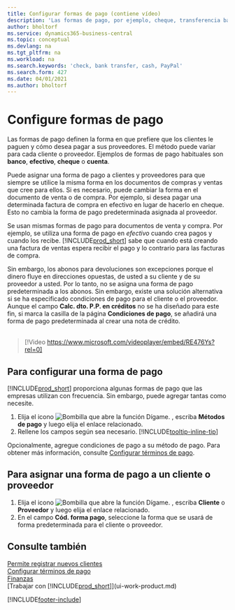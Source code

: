 ```yaml
---
title: Configurar formas de pago (contiene vídeo)
description: 'Las formas de pago, por ejemplo, cheque, transferencia bancaria, efectivo o PayPal, se usan para definir cómo se pagarán las facturas de venta y de compra.'
author: bholtorf
ms.service: dynamics365-business-central
ms.topic: conceptual
ms.devlang: na
ms.tgt_pltfrm: na
ms.workload: na
ms.search.keywords: 'check, bank transfer, cash, PayPal'
ms.search.form: 427
ms.date: 04/01/2021
ms.author: bholtorf
---
```

# <a name="set-up-payment-methods"></a>Configure formas de pago

Las formas de pago definen la forma en que prefiere que los clientes le paguen y cómo desea pagar a sus proveedores. El método puede variar para cada cliente o proveedor. Ejemplos de formas de pago habituales son **banco**, **efectivo**, **cheque** o **cuenta**.

Puede asignar una forma de pago a clientes y proveedores para que siempre se utilice la misma forma en los documentos de compras y ventas que cree para ellos. Si es necesario, puede cambiar la forma en el documento de venta o de compra. Por ejemplo, si desea pagar una determinada factura de compra en efectivo en lugar de hacerlo en cheque. Esto no cambia la forma de pago predeterminada asignada al proveedor.

Se usan mismas formas de pago para documentos de venta y compra. Por ejemplo, se utiliza una forma de pago en _efectivo_ cuando crea pagos y cuando los recibe. [!INCLUDE[prod_short](includes/prod_short.md)] sabe que cuando está creando una factura de ventas espera recibir el pago y lo contrario para las facturas de compra.

Sin embargo, los abonos para devoluciones son excepciones porque el dinero fluye en direcciones opuestas, de usted a su cliente y de su proveedor a usted. Por lo tanto, no se asigna una forma de pago predeterminada a los abonos. Sin embargo, existe una solución alternativa si se ha especificado condiciones de pago para el cliente o el proveedor. Aunque el campo **Calc. dto. P.P. en créditos** no se ha diseñado para este fin, si marca la casilla de la página **Condiciones de pago**, se añadirá una forma de pago predeterminada al crear una nota de crédito. <br><br>  

> [!Video https://www.microsoft.com/videoplayer/embed/RE476Ys?rel=0]

## <a name="to-set-up-a-payment-method"></a>Para configurar una forma de pago

[!INCLUDE[prod_short](includes/prod_short.md)] proporciona algunas formas de pago que las empresas utilizan con frecuencia. Sin embargo, puede agregar tantas como necesite.

1. Elija el icono ![Bombilla que abre la función Dígame.](media/ui-search/search_small.png "Dígame qué desea hacer") , escriba **Métodos de pago** y luego elija el enlace relacionado.
2. Rellene los campos según sea necesario. [!INCLUDE[tooltip-inline-tip](includes/tooltip-inline-tip_md.md)]

Opcionalmente, agregue condiciones de pago a su método de pago. Para obtener más información, consulte [Configurar términos de pago](finance-payment-terms.md).  

## <a name="to-assign-a-payment-method-to-a-customer-or-vendor"></a>Para asignar una forma de pago a un cliente o proveedor

1. Elija el icono ![Bombilla que abre la función Dígame.](media/ui-search/search_small.png "Dígame qué desea hacer") , escriba **Cliente** o **Proveedor** y luego elija el enlace relacionado.
2. En el campo **Cód. forma pago**, seleccione la forma que se usará de forma predeterminada para el cliente o proveedor.

## <a name="see-also"></a>Consulte también

[Permite registrar nuevos clientes](sales-how-register-new-customers.md)  
[Configurar términos de pago](finance-payment-terms.md)  
[Finanzas](finance.md)  
[Trabajar con [!INCLUDE[prod_short](includes/prod_short.md)]](ui-work-product.md)  


[!INCLUDE[footer-include](includes/footer-banner.md)]